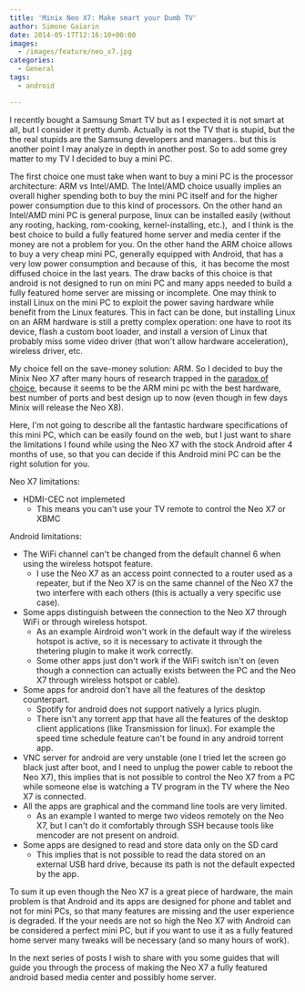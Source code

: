 ```yaml
---
title: 'Minix Neo X7: Make smart your Dumb TV'
author: Simone Gaiarin
date: 2014-05-17T12:16:10+00:00
images:
  - /images/feature/neo_x7.jpg
categories:
  - General
tags:
  - android

---
```

I recently bought a Samsung Smart TV but as I expected it is not smart at all, but I consider it pretty dumb. Actually is not the TV that is stupid, but the the real stupids are the Samsung developers and managers.. but this is another point I may analyze in depth in another post. So to add some grey matter to my TV I decided to buy a mini PC.<!--more-->

The first choice one must take when want to buy a mini PC is the processor architecture: ARM vs Intel/AMD. The Intel/AMD choice usually implies an overall higher spending both to buy the mini PC itself and for the higher power consumption due to this kind of processors. On the other hand an Intel/AMD mini PC is general purpose, linux can be installed easily (without any rooting, hacking, rom-cooking, kernel-installing, etc.),  and I think is the best choice to build a fully featured home server and media center if the money are not a problem for you. On the other hand the ARM choice allows to buy a very cheap mini PC, generally equipped with Android, that has a very low power consumption and because of this,  it has become the most diffused choice in the last years. The draw backs of this choice is that android is not designed to run on mini PC and many apps needed to build a fully featured home server are missing or incomplete. One may think to install Linux on the mini PC to exploit the power saving hardware while benefit from the Linux features. This in fact can be done, but installing Linux on an ARM hardware is still a pretty complex operation: one have to root its device, flash a custom boot loader, and install a version of Linux that probably miss some video driver (that won't allow hardware acceleration), wireless driver, etc.

My choice fell on the save-money solution: ARM. So I decided to buy the Minix Neo X7 after many hours of research trapped in the [paradox of choice](http://www.ted.com/talks/barry_schwartz_on_the_paradox_of_choice), because it seems to be the ARM mini pc with the best hardware, best number of ports and best design up to now (even though in few days Minix will release the Neo X8).

Here, I'm not going to describe all the fantastic hardware specifications of this mini PC, which can be easily found on the web, but I just want to share the limitations I found while using the Neo X7 with the stock Android after 4 months of use, so that you can decide if this Android mini PC can be the right solution for you.

Neo X7 limitations:

  * HDMI-CEC not implemeted 
      * This means you can't use your TV remote to control the Neo X7 or XBMC

Android limitations:

  * The WiFi channel can't be changed from the default channel 6 when using the wireless hotspot feature. 
      * I use the Neo X7 as an access point connected to a router used as a repeater, but if the Neo X7 is on the same channel of the Neo X7 the two interfere with each others (this is actually a very specific use case).
  * Some apps distinguish between the connection to the Neo X7 through WiFi or through wireless hotspot. 
      * As an example Airdroid won't work in the default way if the wireless hotspot is active, so it is necessary to activate it through the thetering plugin to make it work correctly.
      * Some other apps just don't work if the WiFi switch isn't on (even though a connection can actually exists between the PC and the Neo X7 through wireless hotspot or cable).
  * Some apps for android don't have all the features of the desktop counterpart. 
      * Spotify for android does not support natively a lyrics plugin.
      * There isn't any torrent app that have all the features of the desktop client applications (like Transmission for linux). For example the speed time schedule feature can't be found in any android torrent app.
  * VNC server for android are very unstable (one I tried let the screen go black just after boot, and I need to unplug the power cable to reboot the Neo X7), this implies that is not possible to control the Neo X7 from a PC while someone else is watching a TV program in the TV where the Neo X7 is connected.
  * All the apps are graphical and the command line tools are very limited. 
      * As an example I wanted to merge two videos remotely on the Neo X7, but I can't do it comfortably through SSH because tools like mencoder are not present on android.
  * Some apps are designed to read and store data only on the SD card 
      * This implies that is not possible to read the data stored on an external USB hard drive, because its path is not the default expected by the app.

To sum it up even though the Neo X7 is a great piece of hardware, the main problem is that Android and its apps are designed for phone and tablet and not for mini PCs, so that many features are missing and the user experience is degraded. If the your needs are not so high the Neo X7 with Android can be considered a perfect mini PC, but if you want to use it as a fully featured home server many tweaks will be necessary (and so many hours of work).

In the next series of posts I wish to share with you some guides that will guide you through the process of making the Neo X7 a fully featured android based media center and possibly home server.
